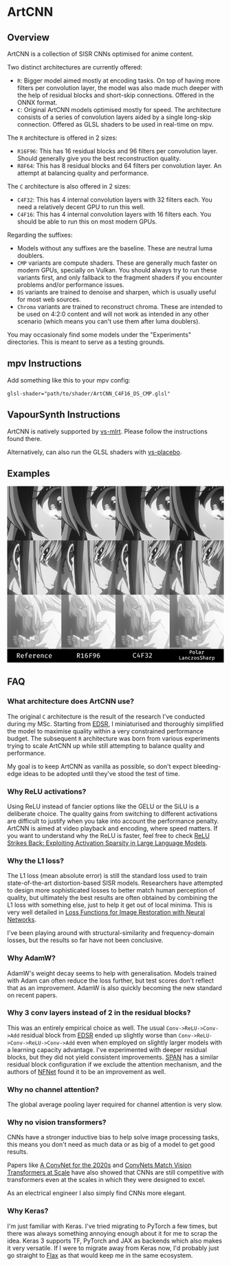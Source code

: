 # ArtCNN

## Overview
ArtCNN is a collection of SISR CNNs optimised for anime content.

Two distinct architectures are currently offered:
- `R`: Bigger model aimed mostly at encoding tasks. On top of having more filters per convolution layer, the model was also made much deeper with the help of residual blocks and short-skip connections. Offered in the ONNX format.
- `C`: Original ArtCNN models optimised mostly for speed. The architecture consists of a series of convolution layers aided by a single long-skip connection. Offered as GLSL shaders to be used in real-time on mpv.

The `R` architecture is offered in 2 sizes:
- `R16F96`: This has 16 residual blocks and 96 filters per convolution layer. Should generally give you the best reconstruction quality.
- `R8F64`: This has 8 residual blocks and 64 filters per convolution layer. An attempt at balancing quality and performance.

The `C` architecture is also offered in 2 sizes:
- `C4F32`: This has 4 internal convolution layers with 32 filters each. You need a relatively decent GPU to run this well.
- `C4F16`: This has 4 internal convolution layers with 16 filters each. You should be able to run this on most modern GPUs.

Regarding the suffixes:
- Models without any suffixes are the baseline. These are neutral luma doublers.
- `CMP` variants are compute shaders. These are generally much faster on modern GPUs, specially on Vulkan. You should always try to run these variants first, and only fallback to the fragment shaders if you encounter problems and/or performance issues.
- `DS` variants are trained to denoise and sharpen, which is usually useful for most web sources.
- `Chroma` variants are trained to reconstruct chroma. These are intended to be used on 4:2:0 content and will not work as intended in any other scenario (which means you can't use them after luma doublers).

You may occasionaly find some models under the "Experiments" directories. This is meant to serve as a testing grounds.

## mpv Instructions
Add something like this to your mpv config:
```
glsl-shader="path/to/shader/ArtCNN_C4F16_DS_CMP.glsl"
```

## VapourSynth Instructions
ArtCNN is natively supported by [vs-mlrt](https://github.com/AmusementClub/vs-mlrt). Please follow the instructions found there.

Alternatively, can also run the GLSL shaders with [vs-placebo](https://github.com/Lypheo/vs-placebo).

## Examples
![ArtCNN Example](./Images/artcnn_examples.png "ArtCNN Example")

## FAQ

### What architecture does ArtCNN use?

The original `C` architecture is the result of the research I've conducted during my MSc. Starting from [EDSR](https://arxiv.org/abs/1707.02921), I miniaturised and thoroughly simplified the model to maximise quality within a very constrained performance budget. The subsequent `R` architecture was born from various experiments trying to scale ArtCNN up while still attempting to balance quality and performance.

My goal is to keep ArtCNN as vanilla as possible, so don't expect bleeding-edge ideas to be adopted until they've stood the test of time.

### Why ReLU activations?

Using ReLU instead of fancier options like the GELU or the SiLU is a deliberate choice. The quality gains from switching to different activations are difficult to justify when you take into account the performance penalty. ArtCNN is aimed at video playback and encoding, where speed matters. If you want to understand why the ReLU is faster, feel free to check [ReLU Strikes Back: Exploiting Activation Sparsity in Large Language Models](https://arxiv.org/abs/2310.04564).

### Why the L1 loss?

The L1 loss (mean absolute error) is still the standard loss used to train state-of-the-art distortion-based SISR models. Researchers have attempted to design more sophisticated losses to better match human perception of quality, but ultimately the best results are often obtained by combining the L1 loss with something else, just to help it get out of local minima. This is very well detailed in [Loss Functions for Image Restoration with Neural Networks](https://research.nvidia.com/sites/default/files/pubs/2017-03_Loss-Functions-for/NN_ImgProc.pdf).

I've been playing around with structural-similarity and frequency-domain losses, but the results so far have not been conclusive.

### Why AdamW?

AdamW's weight decay seems to help with generalisation. Models trained with Adam can often reduce the loss further, but test scores don't reflect that as an improvement. AdamW is also quickly becoming the new standard on recent papers.

### Why 3 conv layers instead of 2 in the residual blocks?

This was an entirely empirical choice as well. The usual `Conv->ReLU->Conv->Add` residual block from [EDSR](https://arxiv.org/abs/1707.02921) ended up slightly worse than `Conv->ReLU->Conv->ReLU->Conv->Add` even when employed on slightly larger models with a learning capacity advantage. I've experimented with deeper residual blocks, but they did not yield consistent improvements. [SPAN](https://arxiv.org/abs/2311.12770) has a similar residual block configuration if we exclude the attention mechanism, and the authors of [NFNet](https://arxiv.org/abs/2102.06171) found it to be an improvement as well.

### Why no channel attention?

The global average pooling layer required for channel attention is very slow.

### Why no vision transformers?

CNNs have a stronger inductive bias to help solve image processing tasks, this means you don't need as much data or as big of a model to get good results.

Papers like [A ConvNet for the 2020s](https://arxiv.org/abs/2201.03545) and [ConvNets Match Vision Transformers at Scale](https://arxiv.org/abs/2310.16764) have also showed that CNNs are still competitive with transformers even at the scales in which they were designed to excel.

As an electrical engineer I also simply find CNNs more elegant.

### Why Keras?

I'm just familiar with Keras. I've tried migrating to PyTorch a few times, but there was always something annoying enough about it for me to scrap the idea. Keras 3 supports TF, PyTorch and JAX as backends which also makes it very versatile. If I were to migrate away from Keras now, I'd probably just go straight to [Flax](https://flax.readthedocs.io/en/latest/) as that would keep me in the same ecosystem.
